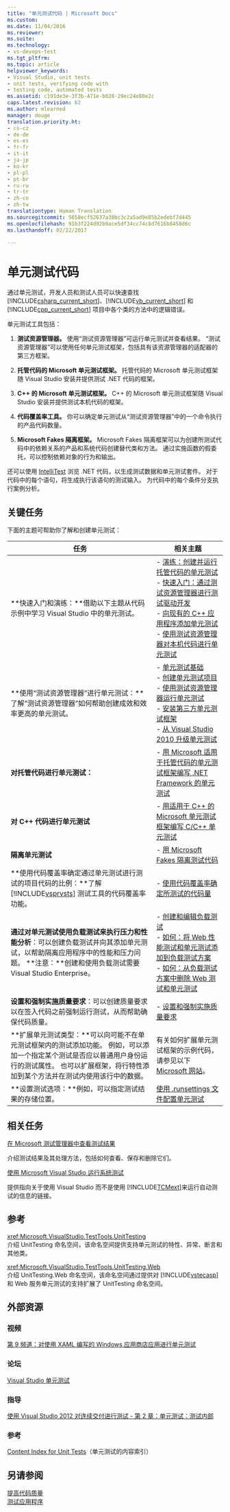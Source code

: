 ```yaml
---
title: "单元测试代码 | Microsoft Docs"
ms.custom: 
ms.date: 11/04/2016
ms.reviewer: 
ms.suite: 
ms.technology:
- vs-devops-test
ms.tgt_pltfrm: 
ms.topic: article
helpviewer_keywords:
- Visual Studio, unit tests
- unit tests, verifying code with
- testing code, automated tests
ms.assetid: c191de3e-3f3b-471e-b828-29ec24e80e2c
caps.latest.revision: 62
ms.author: mlearned
manager: douge
translation.priority.ht:
- cs-cz
- de-de
- es-es
- fr-fr
- it-it
- ja-jp
- ko-kr
- pl-pl
- pt-br
- ru-ru
- tr-tr
- zh-cn
- zh-tw
translationtype: Human Translation
ms.sourcegitcommit: 5658ecf52637a38bc3c2a5ad9e85b2edebf7d445
ms.openlocfilehash: 91b3f224d92b9ace5df34cc74c8d7616b8458d6c
ms.lasthandoff: 02/22/2017

---
```

# <a name="unit-test-your-code"></a>单元测试代码
通过单元测试，开发人员和测试人员可以快速查找 [!INCLUDE[csharp_current_short](../misc/includes/csharp_current_short_md.md)]、[!INCLUDE[vb_current_short](../debugger/includes/vb_current_short_md.md)] 和 [!INCLUDE[cpp_current_short](../misc/includes/cpp_current_short_md.md)] 项目中各个类的方法中的逻辑错误。  
  
 单元测试工具包括：  
  
1.  **测试资源管理器。** 使用“测试资源管理器”可运行单元测试并查看结果。 “测试资源管理器”可以使用任何单元测试框架，包括具有该资源管理器的适配器的第三方框架。  
  
2.  **托管代码的 Microsoft 单元测试框架。** 托管代码的 Microsoft 单元测试框架随 Visual Studio 安装并提供测试 .NET 代码的框架。  
  
3.  **C++ 的 Microsoft 单元测试框架。** C++ 的 Microsoft 单元测试框架随 Visual Studio 安装并提供测试本机代码的框架。  
  
4.  **代码覆盖率工具。** 你可以确定单元测试从“测试资源管理器”中的一个命令执行的产品代码数量。  
  
5.  **Microsoft Fakes 隔离框架。** Microsoft Fakes 隔离框架可以为创建所测试代码中的依赖关系的产品和系统代码创建替代类和方法。 通过实施函数的假委托，可以控制依赖对象的行为和输出。  
  
 还可以使用 [IntelliTest](../test/generate-unit-tests-for-your-code-with-intellitest.md) 浏览 .NET 代码，以生成测试数据和单元测试套件。 对于代码中的每个语句，将生成执行该语句的测试输入。 为代码中的每个条件分支执行案例分析。  
  
## <a name="key-tasks"></a>关键任务  
 下面的主题可帮助你了解和创建单元测试：  
  
|任务|相关主题|  
|-----------|-----------------------|  
|**快速入门和演练：**借助以下主题从代码示例中学习 Visual Studio 中的单元测试。|-   [演练：创建并运行托管代码的单元测试](../test/walkthrough-creating-and-running-unit-tests-for-managed-code.md)<br />-   [快速入门：通过测试资源管理器进行测试驱动开发](../test/quick-start-test-driven-development-with-test-explorer.md)<br />-   [向现有的 C++ 应用程序添加单元测试](../test/unit-testing-existing-cpp-applications-with-test-explorer.md)<br />-   [使用测试资源管理器对本机代码进行单元测试](http://msdn.microsoft.com/en-us/8a09d6d8-3613-49d8-9ffe-11375ac4736c)|  
|**使用“测试资源管理器”进行单元测试：**了解“测试资源管理器”如何帮助创建成效和效率更高的单元测试。|-   [单元测试基础](../test/unit-test-basics.md)<br />-   [创建单元测试项目](../test/create-a-unit-test-project.md)<br />-   [使用测试资源管理器运行单元测试](../test/run-unit-tests-with-test-explorer.md)<br />-   [安装第三方单元测试框架](../test/install-third-party-unit-test-frameworks.md)<br />-   [从 Visual Studio 2010 升级单元测试](http://msdn.microsoft.com/en-us/9bb75856-f68a-4de2-a084-b08a947a1172)|  
|**对托管代码进行单元测试：**|-   [用 Microsoft 适用于托管代码的单元测试框架编写 .NET Framework 的单元测试](../test/writing-unit-tests-for-the-dotnet-framework-with-the-microsoft-unit-test-framework-for-managed-code.md)|  
|**对 C++ 代码进行单元测试**|-   [用适用于 C++ 的 Microsoft 单元测试框架编写 C/C++ 单元测试](../test/writing-unit-tests-for-c-cpp-with-the-microsoft-unit-testing-framework-for-cpp.md)|  
|**隔离单元测试**|-   [用 Microsoft Fakes 隔离测试代码](../test/isolating-code-under-test-with-microsoft-fakes.md)|  
|**使用代码覆盖率确定通过单元测试进行测试的项目代码的比例：**了解 [!INCLUDE[vsprvsts](../code-quality/includes/vsprvsts_md.md)] 测试工具的代码覆盖率功能。|-   [使用代码覆盖率确定所测试的代码量](../test/using-code-coverage-to-determine-how-much-code-is-being-tested.md)|  
|**通过对单元测试使用负载测试来执行压力和性能分析**：可以创建负载测试并向其添加单元测试，以帮助隔离应用程序中的性能和压力问题。 **注意：**创建和使用负载测试需要 Visual Studio Enterprise。|-   [创建和编辑负载测试](http://msdn.microsoft.com/en-us/e2985d15-60a7-4177-93b4-f986c2936337)<br />-   [如何：将 Web 性能测试和单元测试添加到负载测试方案](http://msdn.microsoft.com/en-us/03cc073e-9bdf-4530-ae46-504a51884594)<br />-   [如何：从负载测试方案中删除 Web 测试和单元测试](http://msdn.microsoft.com/en-us/3d6128d2-82b0-42fc-bda2-23a8aa03be07)|  
|**设置和强制实施质量要求**：可以创建质量要求以在签入代码之前强制运行测试，从而帮助确保代码质量。|-   [设置和强制实施质量要求](http://msdn.microsoft.com/Library/bdc5666e-6cf0-45b2-a0a1-133c3f61e852)|  
|**扩展单元测试类型：**可以向可能不在单元测试框架内的测试添加功能。 例如，可以添加一个指定某个测试是否应以普通用户身份运行的测试属性。 也可以扩展框架，将行特性添加到某个方法并在测试内使用该行中的数据。|有关如何扩展单元测试框架的示例代码，请参见以下 [Microsoft 网站](http://go.microsoft.com/fwlink/?LinkId=185591)。|  
|**设置测试选项：**例如，可以指定测试结果的存储位置。|[使用 .runsettings 文件配置单元测试](../test/configure-unit-tests-by-using-a-dot-runsettings-file.md)|  
  
## <a name="related-tasks"></a>相关任务  
 [在 Microsoft 测试管理器中查看测试结果](http://msdn.microsoft.com/en-us/9fb3e429-78df-4fe2-89ed-0ad1db0738f4)  
  
 介绍测试结果及其处理方法，包括如何查看、保存和删除它们。  
  
 [使用 Microsoft Visual Studio 运行系统测试](/devops-test-docs/test/running-automated-tests-using-microsoft-visual-studio)  
  
 提供指向关于使用 Visual Studio 而不是使用 [!INCLUDE[TCMext](../misc/includes/tcmext_md.md)]来运行自动测试的信息的链接。  
  
## <a name="reference"></a>参考  
 <xref:Microsoft.VisualStudio.TestTools.UnitTesting>  
 介绍 UnitTesting 命名空间，该命名空间提供支持单元测试的特性、异常、断言和其他类。  
  
 <xref:Microsoft.VisualStudio.TestTools.UnitTesting.Web>  
 介绍 UnitTesting.Web 命名空间，该命名空间通过提供对 [!INCLUDE[vstecasp](../code-quality/includes/vstecasp_md.md)] 和 Web 服务单元测试的支持扩展了 UnitTesting 命名空间。  
  
## <a name="external-resources"></a>外部资源  
  
### <a name="videos"></a>视频  
 [第 9 频道：对使用 XAML 编写的 Windows 应用商店应用进行单元测试](http://go.microsoft.com/fwlink/?LinkId=226285)  
  
### <a name="forums"></a>论坛  
 [Visual Studio 单元测试](http://go.microsoft.com/fwlink/?LinkId=224477)  
  
### <a name="guidance"></a>指导  
 [使用 Visual Studio 2012 对连续交付进行测试 - 第 2 章：单元测试：测试内部](http://go.microsoft.com/fwlink/?LinkID=255188)  
  
### <a name="reference"></a>参考  
 [Content Index for Unit Tests](http://go.microsoft.com/fwlink/?LinkID=254719)（单元测试的内容索引）  
  
## <a name="see-also"></a>另请参阅  
 [提高代码质量](http://msdn.microsoft.com/Library/73baa961-c21f-43fe-bb92-3f59ae9b5945)   
 [测试应用程序](/devops-test-docs/test/test-apps-early-and-often)
